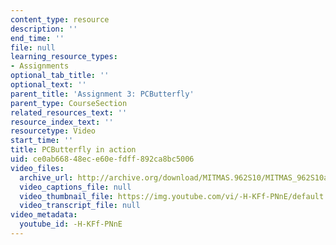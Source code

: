 ```yaml
---
content_type: resource
description: ''
end_time: ''
file: null
learning_resource_types:
- Assignments
optional_tab_title: ''
optional_text: ''
parent_title: 'Assignment 3: PCButterfly'
parent_type: CourseSection
related_resources_text: ''
resource_index_text: ''
resourcetype: Video
start_time: ''
title: PCButterfly in action
uid: ce0ab668-48ec-e60e-fdff-892ca8bc5006
video_files:
  archive_url: http://archive.org/download/MITMAS.962S10/MITMAS_962S10assn3_pcbutterfly_vid2_300k.mp4
  video_captions_file: null
  video_thumbnail_file: https://img.youtube.com/vi/-H-KFf-PNnE/default.jpg
  video_transcript_file: null
video_metadata:
  youtube_id: -H-KFf-PNnE
---
```

